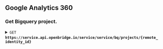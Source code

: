 ## Google Analytics 360

### Get Bigquery project.

<details>
 <summary><code>GET</code> <code><b>https://service.api.openbridge.io/service</b><b>/service/bq/projects/{remote_identity_id}</b></code></summary>

This endpoint provides a list of google bigquery projects associated with the identtiy.

##### Headers

> | name      |        data type               | description                                                           |
> |-----------|------------------------------------|-----------------------------------------------------------------------|
> | `Authorization` |  `string`  | `Openbridge JWT, passed as a  authorization bearer type`

##### Responses

> | http code     | content-type                      | response                                                            |
> |---------------|-----------------------------------|---------------------------------------------------------------------|
> | `200`         | `application/json`        | `Success`                                |
> | `400`         |         | `Bad Request`                                |
> | `401`         |         | `Not Authorized`                                |
> | `404`         |         | `Not Found`                                |

##### Example cURL

{{ CURLEXAMPLE }}
> ```curl
>  curl -X GET -H "Content-Type: application/json" -H "authorization: Bearer YOURJWTXXXXXXXXXXXX" https://service.api.openbridge.io/service/service/bq/projects/{remote_identity_id}
> ```

</details>
